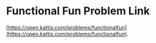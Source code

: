 # Functional Fun Problem Link
[https://open.kattis.com/problems/functionalfun](https://open.kattis.com/problems/functionalfun).
